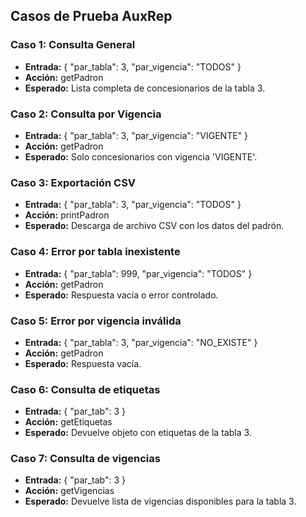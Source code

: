 ## Casos de Prueba AuxRep

### Caso 1: Consulta General
- **Entrada:** { "par_tabla": 3, "par_vigencia": "TODOS" }
- **Acción:** getPadron
- **Esperado:** Lista completa de concesionarios de la tabla 3.

### Caso 2: Consulta por Vigencia
- **Entrada:** { "par_tabla": 3, "par_vigencia": "VIGENTE" }
- **Acción:** getPadron
- **Esperado:** Solo concesionarios con vigencia 'VIGENTE'.

### Caso 3: Exportación CSV
- **Entrada:** { "par_tabla": 3, "par_vigencia": "TODOS" }
- **Acción:** printPadron
- **Esperado:** Descarga de archivo CSV con los datos del padrón.

### Caso 4: Error por tabla inexistente
- **Entrada:** { "par_tabla": 999, "par_vigencia": "TODOS" }
- **Acción:** getPadron
- **Esperado:** Respuesta vacía o error controlado.

### Caso 5: Error por vigencia inválida
- **Entrada:** { "par_tabla": 3, "par_vigencia": "NO_EXISTE" }
- **Acción:** getPadron
- **Esperado:** Respuesta vacía.

### Caso 6: Consulta de etiquetas
- **Entrada:** { "par_tab": 3 }
- **Acción:** getEtiquetas
- **Esperado:** Devuelve objeto con etiquetas de la tabla 3.

### Caso 7: Consulta de vigencias
- **Entrada:** { "par_tab": 3 }
- **Acción:** getVigencias
- **Esperado:** Devuelve lista de vigencias disponibles para la tabla 3.
